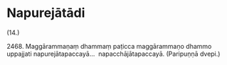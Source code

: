

# Napurejātādi






(14.)

2468\. Maggārammaṇaṃ dhammaṃ paṭicca maggārammaṇo dhammo uppajjati napurejātapaccayā…  napacchājātapaccayā. (Paripuṇṇā dvepi.)



